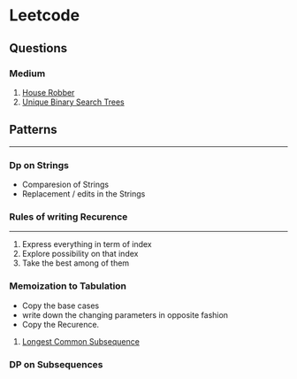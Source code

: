 # Leetcode

## Questions

### Medium
1. [ House Robber](https://leetcode.com/problems/house-robber/)
3. [Unique Binary Search Trees](https://tinyl.io/7lJU)

## Patterns
-----------------------------------------------------------------------------------------------------------------------------------------------------------------------

### Dp on Strings

* Comparesion of Strings
* Replacement / edits in the Strings

###  Rules of writing Recurence
-------------------------------------------------------------------------------------------------------------------------------
  1. Express everything in term of index
  2. Explore possibility on that index
  3. Take the best among of them

###  Memoization to Tabulation
   * Copy the base cases
   * write down the changing parameters in opposite fashion
   * Copy the Recurence.



1. [Longest Common Subsequence](https://leetcode.com/problems/longest-common-subsequence/)


### DP on Subsequences
